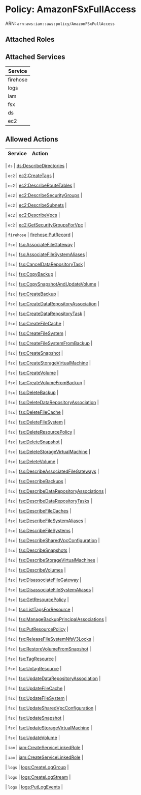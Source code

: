 # Policy: AmazonFSxFullAccess

ARN: `arn:aws:iam::aws:policy/AmazonFSxFullAccess`

## Attached Roles

## Attached Services

| Service |
|---------|
| firehose |
| logs |
| iam |
| fsx |
| ds |
| ec2 |

## Allowed Actions

| Service | Action |
|:-------:|--------|

| `ds` | [ds:DescribeDirectories](../actions.md#ds:describedirectories) |

| `ec2` | [ec2:CreateTags](../actions.md#ec2:createtags) |

| `ec2` | [ec2:DescribeRouteTables](../actions.md#ec2:describeroutetables) |

| `ec2` | [ec2:DescribeSecurityGroups](../actions.md#ec2:describesecuritygroups) |

| `ec2` | [ec2:DescribeSubnets](../actions.md#ec2:describesubnets) |

| `ec2` | [ec2:DescribeVpcs](../actions.md#ec2:describevpcs) |

| `ec2` | [ec2:GetSecurityGroupsForVpc](../actions.md#ec2:getsecuritygroupsforvpc) |

| `firehose` | [firehose:PutRecord](../actions.md#firehose:putrecord) |

| `fsx` | [fsx:AssociateFileGateway](../actions.md#fsx:associatefilegateway) |

| `fsx` | [fsx:AssociateFileSystemAliases](../actions.md#fsx:associatefilesystemaliases) |

| `fsx` | [fsx:CancelDataRepositoryTask](../actions.md#fsx:canceldatarepositorytask) |

| `fsx` | [fsx:CopyBackup](../actions.md#fsx:copybackup) |

| `fsx` | [fsx:CopySnapshotAndUpdateVolume](../actions.md#fsx:copysnapshotandupdatevolume) |

| `fsx` | [fsx:CreateBackup](../actions.md#fsx:createbackup) |

| `fsx` | [fsx:CreateDataRepositoryAssociation](../actions.md#fsx:createdatarepositoryassociation) |

| `fsx` | [fsx:CreateDataRepositoryTask](../actions.md#fsx:createdatarepositorytask) |

| `fsx` | [fsx:CreateFileCache](../actions.md#fsx:createfilecache) |

| `fsx` | [fsx:CreateFileSystem](../actions.md#fsx:createfilesystem) |

| `fsx` | [fsx:CreateFileSystemFromBackup](../actions.md#fsx:createfilesystemfrombackup) |

| `fsx` | [fsx:CreateSnapshot](../actions.md#fsx:createsnapshot) |

| `fsx` | [fsx:CreateStorageVirtualMachine](../actions.md#fsx:createstoragevirtualmachine) |

| `fsx` | [fsx:CreateVolume](../actions.md#fsx:createvolume) |

| `fsx` | [fsx:CreateVolumeFromBackup](../actions.md#fsx:createvolumefrombackup) |

| `fsx` | [fsx:DeleteBackup](../actions.md#fsx:deletebackup) |

| `fsx` | [fsx:DeleteDataRepositoryAssociation](../actions.md#fsx:deletedatarepositoryassociation) |

| `fsx` | [fsx:DeleteFileCache](../actions.md#fsx:deletefilecache) |

| `fsx` | [fsx:DeleteFileSystem](../actions.md#fsx:deletefilesystem) |

| `fsx` | [fsx:DeleteResourcePolicy](../actions.md#fsx:deleteresourcepolicy) |

| `fsx` | [fsx:DeleteSnapshot](../actions.md#fsx:deletesnapshot) |

| `fsx` | [fsx:DeleteStorageVirtualMachine](../actions.md#fsx:deletestoragevirtualmachine) |

| `fsx` | [fsx:DeleteVolume](../actions.md#fsx:deletevolume) |

| `fsx` | [fsx:DescribeAssociatedFileGateways](../actions.md#fsx:describeassociatedfilegateways) |

| `fsx` | [fsx:DescribeBackups](../actions.md#fsx:describebackups) |

| `fsx` | [fsx:DescribeDataRepositoryAssociations](../actions.md#fsx:describedatarepositoryassociations) |

| `fsx` | [fsx:DescribeDataRepositoryTasks](../actions.md#fsx:describedatarepositorytasks) |

| `fsx` | [fsx:DescribeFileCaches](../actions.md#fsx:describefilecaches) |

| `fsx` | [fsx:DescribeFileSystemAliases](../actions.md#fsx:describefilesystemaliases) |

| `fsx` | [fsx:DescribeFileSystems](../actions.md#fsx:describefilesystems) |

| `fsx` | [fsx:DescribeSharedVpcConfiguration](../actions.md#fsx:describesharedvpcconfiguration) |

| `fsx` | [fsx:DescribeSnapshots](../actions.md#fsx:describesnapshots) |

| `fsx` | [fsx:DescribeStorageVirtualMachines](../actions.md#fsx:describestoragevirtualmachines) |

| `fsx` | [fsx:DescribeVolumes](../actions.md#fsx:describevolumes) |

| `fsx` | [fsx:DisassociateFileGateway](../actions.md#fsx:disassociatefilegateway) |

| `fsx` | [fsx:DisassociateFileSystemAliases](../actions.md#fsx:disassociatefilesystemaliases) |

| `fsx` | [fsx:GetResourcePolicy](../actions.md#fsx:getresourcepolicy) |

| `fsx` | [fsx:ListTagsForResource](../actions.md#fsx:listtagsforresource) |

| `fsx` | [fsx:ManageBackupPrincipalAssociations](../actions.md#fsx:managebackupprincipalassociations) |

| `fsx` | [fsx:PutResourcePolicy](../actions.md#fsx:putresourcepolicy) |

| `fsx` | [fsx:ReleaseFileSystemNfsV3Locks](../actions.md#fsx:releasefilesystemnfsv3locks) |

| `fsx` | [fsx:RestoreVolumeFromSnapshot](../actions.md#fsx:restorevolumefromsnapshot) |

| `fsx` | [fsx:TagResource](../actions.md#fsx:tagresource) |

| `fsx` | [fsx:UntagResource](../actions.md#fsx:untagresource) |

| `fsx` | [fsx:UpdateDataRepositoryAssociation](../actions.md#fsx:updatedatarepositoryassociation) |

| `fsx` | [fsx:UpdateFileCache](../actions.md#fsx:updatefilecache) |

| `fsx` | [fsx:UpdateFileSystem](../actions.md#fsx:updatefilesystem) |

| `fsx` | [fsx:UpdateSharedVpcConfiguration](../actions.md#fsx:updatesharedvpcconfiguration) |

| `fsx` | [fsx:UpdateSnapshot](../actions.md#fsx:updatesnapshot) |

| `fsx` | [fsx:UpdateStorageVirtualMachine](../actions.md#fsx:updatestoragevirtualmachine) |

| `fsx` | [fsx:UpdateVolume](../actions.md#fsx:updatevolume) |

| `iam` | [iam:CreateServiceLinkedRole](../actions.md#iam:createservicelinkedrole) |

| `iam` | [iam:CreateServiceLinkedRole](../actions.md#iam:createservicelinkedrole) |

| `logs` | [logs:CreateLogGroup](../actions.md#logs:createloggroup) |

| `logs` | [logs:CreateLogStream](../actions.md#logs:createlogstream) |

| `logs` | [logs:PutLogEvents](../actions.md#logs:putlogevents) |
